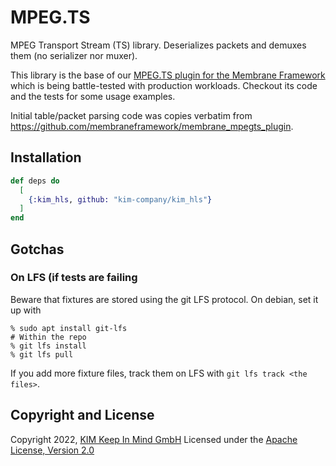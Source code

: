 # MPEG.TS
MPEG Transport Stream (TS) library. Deserializes packets and demuxes them (no
serializer nor muxer).

This library is the base of our [MPEG.TS plugin for the Membrane
Framework](https://github.com/kim-company/membrane_mpeg_ts_plugin) which is
being battle-tested with production workloads. Checkout its code and the tests
for some usage examples.

Initial table/packet parsing code was copies verbatim from
https://github.com/membraneframework/membrane_mpegts_plugin.

## Installation
```elixir
def deps do
  [
    {:kim_hls, github: "kim-company/kim_hls"}
  ]
end
```

## Gotchas
### On LFS (if tests are failing
Beware that fixtures are stored using the git LFS protocol. On debian, set it up
with
```
% sudo apt install git-lfs
# Within the repo
% git lfs install
% git lfs pull
```

If you add more fixture files, track them on LFS with `git lfs track <the
files>`.


## Copyright and License
Copyright 2022, [KIM Keep In Mind GmbH](https://www.keepinmind.info/)
Licensed under the [Apache License, Version 2.0](LICENSE)
